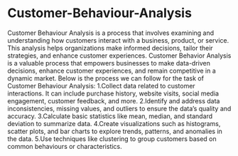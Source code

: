 # Customer-Behaviour-Analysis
Customer Behaviour Analysis is a process that involves examining and understanding how customers interact with a business, product, or service.
This analysis helps organizations make informed decisions, tailor their strategies, and enhance customer experiences.
Customer Behavior Analysis is a valuable process that empowers businesses to make data-driven decisions, enhance customer experiences, and remain competitive in a dynamic market. 
Below is the process we can follow for the task of Customer Behaviour Analysis:
1.Collect data related to customer interactions. It can include purchase history, website visits, social media engagement, customer feedback, and more.
2.Identify and address data inconsistencies, missing values, and outliers to ensure the data’s quality and accuracy.
3.Calculate basic statistics like mean, median, and standard deviation to summarize data.
4.Create visualizations such as histograms, scatter plots, and bar charts to explore trends, patterns, and anomalies in the data.
5.Use techniques like clustering to group customers based on common behaviours or characteristics.
